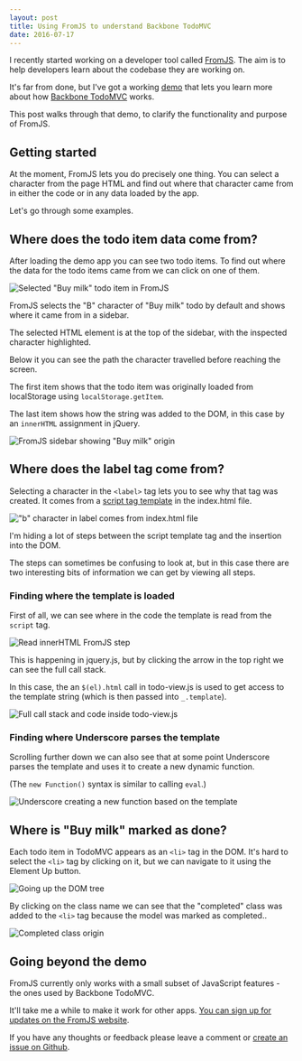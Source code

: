 ```yaml
---
layout: post
title: Using FromJS to understand Backbone TodoMVC
date: 2016-07-17
---
```


I recently started working on a developer tool called [FromJS](http://www.fromjs.com/). The aim is to help developers learn about the codebase they are working on.

It's far from done, but I've got a working [demo](http://www.fromjs.com/todomvc/) that lets you learn more about how [Backbone TodoMVC](http://todomvc.com/examples/backbone/) works.

This post walks through that demo, to clarify the functionality and purpose of FromJS.

## Getting started

At the moment, FromJS lets you do precisely one thing. You can select a character from the page HTML and find out where that character came from in either the code or in any data loaded by the app.

Let's go through some examples.

## Where does the todo item data come from?

After loading the demo app you can see two todo items. To find out where the data for the todo items came from we can click on one of them.

![Selected "Buy milk" todo item in FromJS](/img/blog/fromjs-demo/todo-item-selected.png)

FromJS selects the "B" character of "Buy milk" todo by default and shows where it came from in a sidebar.

The selected HTML element is at the top of the sidebar, with the inspected character highlighted.

Below it you can see the path the character travelled before reaching the screen.

The first item shows that the todo item was originally loaded from localStorage using `localStorage.getItem`.

The last item shows how the string was added to the DOM, in this case by an `innerHTML` assignment in jQuery.

![FromJS sidebar showing "Buy milk" origin](/img/blog/fromjs-demo/sidebar-after-selecting-todo-item.png)

## Where does the label tag come from?

Selecting a character in the `<label>` tag lets you to see why that tag was created. It comes from a [script tag template](http://stackoverflow.com/questions/4912586/explanation-of-script-type-text-template-script) in the index.html file.

!["b" character in label comes from index.html file](/img/blog/fromjs-demo/label-tag-origin.png)

I'm hiding a lot of steps between the script template tag and the insertion into the DOM.

The steps can sometimes be confusing to look at, but in this case there are two interesting bits of information we can get by viewing all steps.

### Finding where the template is loaded

First of all, we can see where in the code the template is read from the `script` tag.

![Read innerHTML FromJS step](/img/blog/fromjs-demo/read-element-innerhtml.png)

This is happening in jquery.js, but by clicking the arrow in the top right we can see the full call stack.

In this case, the an `$(el).html` call in todo-view.js is used to get access to the template string (which is then passed into `_.template`).

![Full call stack and code inside todo-view.js](/img/blog/fromjs-demo/read-element-innerhtml-todo-view.png)

### Finding where Underscore parses the template

Scrolling further down we can also see that at some point Underscore parses the template and uses it to create a new dynamic function.

(The `new Function()` syntax is similar to calling `eval`.)

![Underscore creating a new function based on the template](/img/blog/fromjs-demo/dynamic-script.png)

## Where is "Buy milk" marked as done?

Each todo item in TodoMVC appears as an `<li>` tag in the DOM. It's hard to select the `<li>` tag by clicking on it, but we can navigate to it using the Element Up button.

![Going up the DOM tree](/img/blog/fromjs-demo/up-button.png)

By clicking on the class name we can see that the "completed" class was added to the `<li>` tag because the model was marked as completed..

![Completed class origin](/img/blog/fromjs-demo/completed-class-origin.png)

## Going beyond the demo

FromJS currently only works with a small subset of JavaScript features - the ones used by Backbone TodoMVC.

It'll take me a while to make it work for other apps. [You can sign up for updates on the FromJS website](http://www.fromjs.com/).

If you have any thoughts or feedback please leave a comment or [create an issue on Github](https://github.com/mattzeunert/fromjs).
